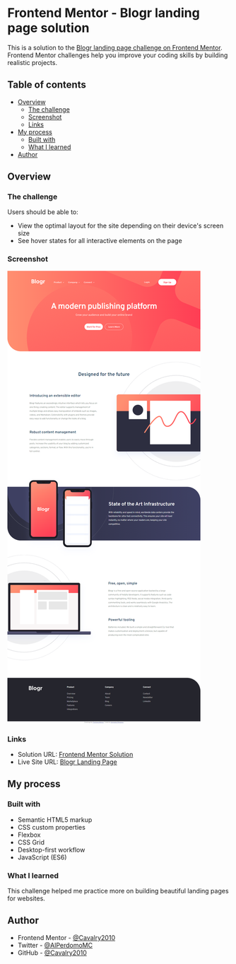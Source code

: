 # Frontend Mentor - Blogr landing page solution

This is a solution to the [Blogr landing page challenge on Frontend Mentor](https://www.frontendmentor.io/challenges/blogr-landing-page-EX2RLAApP). Frontend Mentor challenges help you improve your coding skills by building realistic projects.

## Table of contents

- [Overview](#overview)
  - [The challenge](#the-challenge)
  - [Screenshot](#screenshot)
  - [Links](#links)
- [My process](#my-process)
  - [Built with](#built-with)
  - [What I learned](#what-i-learned)
- [Author](#author)

## Overview

### The challenge

Users should be able to:

- View the optimal layout for the site depending on their device's screen size
- See hover states for all interactive elements on the page

### Screenshot

![Desktop Preview](./images/screenshot.png)

### Links

- Solution URL: [Frontend Mentor Solution](https://your-solution-url.com)
- Live Site URL: [Blogr Landing Page](https://blogr-alejandro.netlify.app)

## My process

### Built with

- Semantic HTML5 markup
- CSS custom properties
- Flexbox
- CSS Grid
- Desktop-first workflow
- JavaScript (ES6)

### What I learned

This challenge helped me practice more on building beautiful landing pages for websites.

## Author

- Frontend Mentor - [@Cavalry2010](https://www.frontendmentor.io/profile/Cavalry2010)
- Twitter - [@AlPerdomoMC](https://www.twitter.com/AlPerdomoMC)
- GitHub - [@Cavalry2010](https://www.github.com/Cavalry2010)
